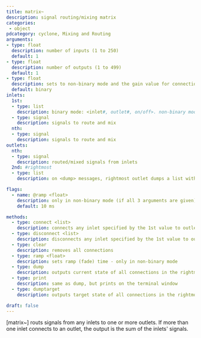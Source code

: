 ```yaml
---
title: matrix~
description: signal routing/mixing matrix
categories:
 - object
pdcategory: cyclone, Mixing and Routing
arguments:
- type: float
  description: number of inputs (1 to 250)
  default: 1
- type: float
  description: number of outputs (1 to 499)
  default: 1
- type: float
  description: sets to non-binary mode and the gain value for connections
  default: binary
inlets:
  1st:
  - type: list
    description: binary mode: <inlet#, outlet#, on/off>. non-binary mode: <inlet#, outlet#, gain, ramp>
  - type: signal
    description: signals to route and mix
  nth:
  - type: signal
    description: signals to route and mix
outlets:
  nth:
  - type: signal
    description: routed/mixed signals from inlets
  2nd: #rightmost
  - type: list
    description: on <dump> messages, rightmost outlet dumps a list with all connections: <inlet#, outlet#, gain>

flags:
  - name: @ramp <float>
    description: only in non-binary mode (if all 3 arguments are given)
    default: 10 ms

methods:
  - type: connect <list>
    description: connects any inlet specified by the 1st value to outlet(s) specified by remaining value(s)
  - type: disconnect <list>
    description: disconnects any inlet specified by the 1st value to outlet(s) specified by the remaining value(s)
  - type: clear
    description: removes all connections
  - type: ramp <float>
    description: sets ramp (fade) time - only in non-binary mode
  - type: dump
    description: outputs current state of all connections in the rightmost outlet a list: <inlet#, outlet#, gain>
  - type: print
    description: same as dump, but prints on the terminal window
  - type: dumptarget
    description: outputs target state of all connections in the rightmost outlet a list: <inlet#, outlet#, gain>

draft: false
---
```


[matrix~] routs signals from any inlets to one or more outlets. If more than one inlet connects to an outlet, the output is the sum of the inlets' signals.

